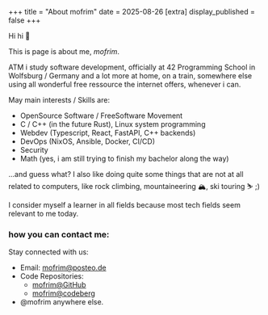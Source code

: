 +++
title = "About mofrim"
date = 2025-08-26
[extra]
display_published = false
+++

Hi hi 👋

This is page is about me, *mofrim*.

ATM i study software development, officially at 42 Programming School in
Wolfsburg / Germany and a lot more at home, on a train, somewhere else using all
wonderful free ressource the internet offers, whenever i can.

May main interests / Skills are:

- OpenSource Software / FreeSoftware Movement
- C / C++ (in the future Rust), Linux system programming
- Webdev (Typescript, React, FastAPI, C++ backends)
- DevOps (NixOS, Ansible, Docker, CI/CD)
- Security
- Math (yes, i am still trying to finish my bachelor along the way)

...and guess what? I also like doing quite some things that are not at all
related to computers, like rock climbing, mountaineering 🏔️, ski touring ⛷ ;)


I consider myself a learner in all fields because most tech fields seem relevant
to me today.

### how you can contact me:

Stay connected with us:

- Email: [mofrim@posteo.de](mailto:mofrim@posteo.de)
- Code Repositories: 
    - [mofrim@GitHub](https://github.com/mofrim)
    - [mofrim@codeberg](https://codeberg.org/mofrim)
- @mofrim anywhere else.
